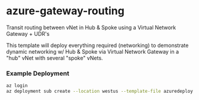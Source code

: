 # azure-gateway-routing
Transit routing between vNet in Hub &amp; Spoke using a Virtual Network Gateway + UDR's

This template will deploy everything required (networking) to demonstrate dynamic networking w/ Hub & Spoke via Virtual Network Gateway in a "hub" vNet with several "spoke" vNets.

### Example Deployment
```sh
az login  
az deployment sub create --location westus --template-file azuredeploy.json --parameters azuredeploy.parameters.json
```
